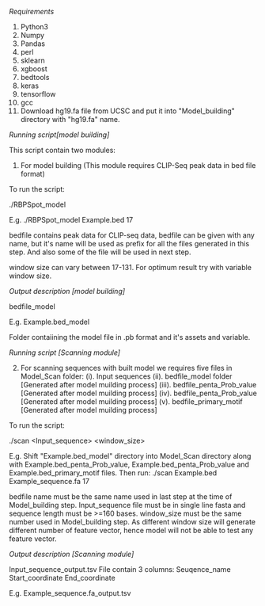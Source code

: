 
*Requirements*

1. Python3
2. Numpy
3. Pandas
4. perl
5. sklearn
6. xgboost
7. bedtools
8. keras
9. tensorflow
10. gcc
11. Download hg19.fa file from UCSC and put it into "Model_building" directory with "hg19.fa" name.

*Running script[model building]*

This script contain two modules:
1. For model building (This module requires CLIP-Seq peak data in bed file format)

To run the script:

./RBPSpot_model <bedfile> <window size>
  
  E.g.
  ./RBPSpot_model Example.bed 17

bedfile contains peak data for CLIP-seq data, bedfile can be given with any name, but it's name will be used as prefix for all the files generated in this step. And also some of the file will be used in next step.

window size can vary between 17-131. For optimum result try with variable window size.


*Output description [model building]*

bedfile_model
  
  E.g.
  Example.bed_model

Folder contaiining the model file in .pb format and it's assets and variable.



*Running script [Scanning module]*


2. For scanning sequences with built model we requires five files in Model_Scan folder:
(i). Input sequences
(ii). bedfile_model folder [Generated after model muilding process]
(iii). bedfile_penta_Prob_value [Generated after model muilding process]
(iv). bedfile_penta_Prob_value [Generated after model muilding process]
(v). bedfile_primary_motif [Generated after model muilding process]

To run the script:

./scan <bedfile> <Input_sequence>  <window_size>
  
  E.g.
  Shift "Example.bed_model" directory into Model_Scan directory along with Example.bed_penta_Prob_value, Example.bed_penta_Prob_value and Example.bed_primary_motif files.
  Then run:
  ./scan Example.bed Example_sequence.fa 17

bedfile name must be the same name used in last step at the time of Model_building step.
Input_sequence file must be in single line fasta and sequence length must be >=160 bases.
window_size must be the same number used in Model_building step. As different window size will generate different number of feature vector, hence model will not be able to test any feature vector.



*Output description [Scanning module]*


Input_sequence_output.tsv File contain 3 columns:
Seuqence_name	Start_coordinate	End_coordinate
  
  E.g.
  Example_sequence.fa_output.tsv


